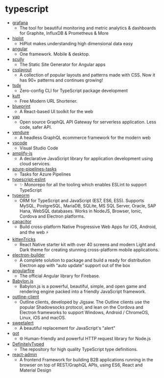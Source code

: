 # typescript
- [grafana](https://github.com/grafana/grafana)
  - The tool for beautiful monitoring and metric analytics & dashboards for Graphite, InfluxDB & Prometheus & More
- [hiplot](https://github.com/facebookresearch/hiplot)
  - HiPlot makes understanding high dimensional data easy
- [angular](https://github.com/angular/angular)
  - One framework. Mobile & desktop.
- [scully](https://github.com/scullyio/scully)
  - The Static Site Generator for Angular apps
- [csslayout](https://github.com/phuoc-ng/csslayout)
  - A collection of popular layouts and patterns made with CSS. Now it has 90+ patterns and continues growing!
- [tsdx](https://github.com/jaredpalmer/tsdx)
  - Zero-config CLI for TypeScript package development
- [kutt](https://github.com/thedevs-network/kutt)
  - Free Modern URL Shortener.
- [blueprint](https://github.com/palantir/blueprint)
  - A React-based UI toolkit for the web
- [yap](https://github.com/youngapp/yap)
  - Open source GraphQL API Gateway for serverless application. Less code, safer API.
- [vendure](https://github.com/vendure-ecommerce/vendure)
  - A headless GraphQL ecommerce framework for the modern web
- [vscode](https://github.com/microsoft/vscode)
  - Visual Studio Code
- [amplify-js](https://github.com/aws-amplify/amplify-js)
  - A declarative JavaScript library for application development using cloud services.
- [azure-pipelines-tasks](https://github.com/microsoft/azure-pipelines-tasks)
  - Tasks for Azure Pipelines
- [typescript-eslint](https://github.com/typescript-eslint/typescript-eslint)
  - ✨ Monorepo for all the tooling which enables ESLint to support TypeScript
- [typeorm](https://github.com/typeorm/typeorm)
  - ORM for TypeScript and JavaScript (ES7, ES6, ES5). Supports MySQL, PostgreSQL, MariaDB, SQLite, MS SQL Server, Oracle, SAP Hana, WebSQL databases. Works in NodeJS, Browser, Ionic, Cordova and Electron platforms.
- [capacitor](https://github.com/ionic-team/capacitor)
  - Build cross-platform Native Progressive Web Apps for iOS, Android, and the web ⚡️
- [kittenTricks](https://github.com/akveo/kittenTricks)
  - React Native starter kit with over 40 screens and modern Light and Dark theme for creating stunning cross-platform mobile applications.
- [electron-builder](https://github.com/electron-userland/electron-builder)
  - A complete solution to package and build a ready for distribution Electron app with “auto update” support out of the box
- [angularfire](https://github.com/angular/angularfire)
  - The official Angular library for Firebase.
- [Babylon.js](https://github.com/BabylonJS/Babylon.js)
  - Babylon.js is a powerful, beautiful, simple, and open game and rendering engine packed into a friendly JavaScript framework.
- [outline-client](https://github.com/Jigsaw-Code/outline-client)
  - Outline clients, developed by Jigsaw. The Outline clients use the popular Shadowsocks protocol, and lean on the Cordova and Electron frameworks to support Windows, Android / ChromeOS, Linux, iOS and macOS.
- [sweetalert](https://github.com/t4t5/sweetalert)
  - A beautiful replacement for JavaScript's "alert"
- [got](https://github.com/sindresorhus/got)
  - 🌐 Human-friendly and powerful HTTP request library for Node.js
- [DefinitelyTyped](https://github.com/DefinitelyTyped/DefinitelyTyped)
  - The repository for high quality TypeScript type definitions.
- [react-admin](https://github.com/marmelab/react-admin)
  - A frontend Framework for building B2B applications running in the browser on top of REST/GraphQL APIs, using ES6, React and Material Design
